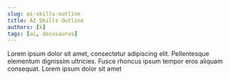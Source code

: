```yaml
---
slug: ai-skills-outline
title: AI Skills Outline 
authors: [k]
tags: [ai, docusaurus]
---
```


Lorem ipsum dolor sit amet, consectetur adipiscing elit. Pellentesque elementum dignissim ultricies. Fusce rhoncus ipsum tempor eros aliquam consequat. Lorem ipsum dolor sit amet
